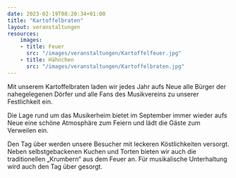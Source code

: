 ```yaml
---
date: 2023-02-19T08:20:34+01:00
title: "Kartoffelbraten"
layout: veranstaltungen
resources:
    images:
    - title: Feuer
      src: "/images/veranstaltungen/Kartoffelfeuer.jpg"
    - title: Hähnchen 
      src: "/images/veranstaltungen/Kartoffelbraten.jpg"
---
```


Mit unserem Kartoffelbraten laden wir jedes Jahr aufs Neue alle Bürger der nahegelegenen Dörfer und alle Fans des Musikvereins zu unserer Festlichkeit ein.  


Die Lage rund um das Musikerheim bietet im September immer wieder aufs Neue eine schöne Atmosphäre zum Feiern und lädt die Gäste zum Verweilen ein.
            
Den Tag über werden unsere Besucher mit leckeren Köstlichkeiten versorgt. Neben selbstgebackenen Kuchen und Torten bieten wir auch die traditionellen „Krumbern“ aus dem Feuer an. Für musikalische Unterhaltung wird auch den Tag über gesorgt.
